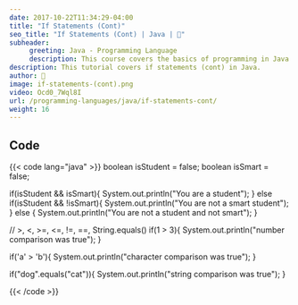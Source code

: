```yaml
---
date: 2017-10-22T11:34:29-04:00
title: "If Statements (Cont)"
seo_title: "If Statements (Cont) | Java | 🦒"
subheader:
     greeting: Java - Programming Language
     description: This course covers the basics of programming in Java. Work your way through the videos/articles and I'll teach you everything you need to know to start your programming journey!
description: This tutorial covers if statements (cont) in Java.
author: 🦒
image: if-statements-(cont).png
video: Ocd0_7Wql8I
url: /programming-languages/java/if-statements-cont/
weight: 16
---
```


## Code

{{< code lang="java" >}}
boolean isStudent = false;
boolean isSmart = false;

if(isStudent && isSmart){
     System.out.println("You are a student");
} else if(isStudent && !isSmart){
     System.out.println("You are not a smart student");
} else {
     System.out.println("You are not a student and not smart");
}

// >, <, >=, <=, !=, ==, String.equals()
if(1 > 3){
     System.out.println("number comparison was true");
}

if('a' > 'b'){
     System.out.println("character comparison was true");
}

if("dog".equals("cat")){
     System.out.println("string comparison was true");
}

{{< /code >}}